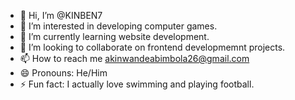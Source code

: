- 👋 Hi, I’m @KINBEN7
- 👀 I’m interested in developing computer games.
- 🌱 I’m currently learning website development.
- 💞️ I’m looking to collaborate on frontend developmemnt projects.
- 📫 How to reach me akinwandeabimbola26@gmail.com
- 😄 Pronouns: He/Him
- ⚡ Fun fact: I actually love swimming and playing football.

<!---
KINBEN7/KINBEN7 is a ✨ special ✨ repository because its `README.md` (this file) appears on your GitHub profile.
You can click the Preview link to take a look at your changes.
--->
